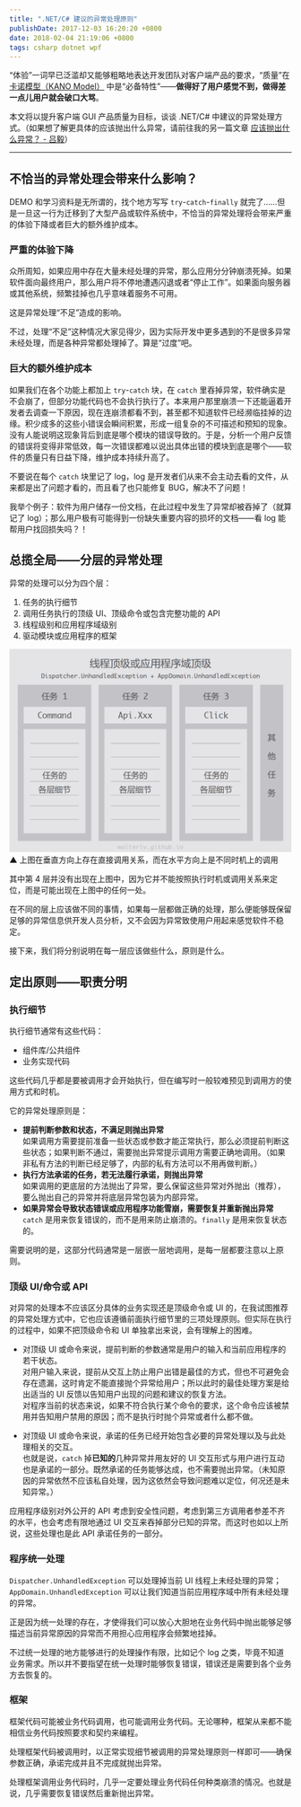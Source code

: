 ```yaml
---
title: ".NET/C# 建议的异常处理原则"
publishDate: 2017-12-03 16:20:20 +0800
date: 2018-02-04 21:19:06 +0800
tags: csharp dotnet wpf
---
```


“体验”一词早已泛滥却又能够粗略地表达开发团队对客户端产品的要求，“质量”在 [卡诺模型（KANO Model）](/post/kano-model) 中是“必备特性”——**做得好了用户感觉不到，做得差一点儿用户就会破口大骂**。

本文将以提升客户端 GUI 产品质量为目标，谈谈 .NET/C# 中建议的异常处理方式。（如果想了解更具体的应该抛出什么异常，请前往我的另一篇文章 [应该抛出什么异常？ - 吕毅](/post/throws-which-exception)）

---

<p id="toc"></p>

## 不恰当的异常处理会带来什么影响？

DEMO 和学习资料是无所谓的，找个地方写写 `try`-`catch`-`finally` 就完了……但是一旦这一行为迁移到了大型产品或软件系统中，不恰当的异常处理将会带来严重的体验下降或者巨大的额外维护成本。

### 严重的体验下降

众所周知，如果应用中存在大量未经处理的异常，那么应用分分钟崩溃死掉。如果软件面向最终用户，那么用户将不停地遭遇闪退或者“停止工作”。如果面向服务器或其他系统，频繁挂掉也几乎意味着服务不可用。

这是异常处理“不足”造成的影响。

不过，处理“不足”这种情况大家见得少，因为实际开发中更多遇到的不是很多异常未经处理，而是各种异常都处理掉了。算是“过度”吧。

### 巨大的额外维护成本

如果我们在各个功能上都加上 `try`-`catch` 块，在 `catch` 里吞掉异常，软件确实是不会崩了，但部分功能代码也不会执行执行了。本来用户那里崩溃一下还能逼着开发者去调查一下原因，现在连崩溃都看不到，甚至都不知道软件已经濒临挂掉的边缘。积少成多的这些小错误会瞬间积累，形成一组复杂的不可描述和预知的现象。没有人能说明这现象背后到底是哪个模块的错误导致的。于是，分析一个用户反馈的错误将变得非常低效，每一次错误都难以说出具体出错的模块到底是哪个——软件的质量只有日益下降，维护成本持续升高了。

不要说在每个 `catch` 块里记了 log，log 是开发者们从来不会主动去看的文件，从来都是出了问题才看的，而且看了也只能修复 BUG，解决不了问题！

我举个例子：软件为用户储存一份文档，在此过程中发生了异常却被吞掉了（就算记了 log）；那么用户极有可能得到一份缺失重要内容的损坏的文档——看 log 能帮用户找回损失吗？！

## 总揽全局——分层的异常处理

异常的处理可以分为四个层：

1. 任务的执行细节
1. 调用任务执行的顶级 UI、顶级命令或包含完整功能的 API
1. 线程级别和应用程序域级别
1. 驱动模块或应用程序的框架

![](/static/posts/2017-12-03-10-14-48.png)  
▲ 上图在垂直方向上存在直接调用关系，而在水平方向上是不同时机上的调用

其中第 4 层并没有出现在上图中，因为它并不能按照执行时机或调用关系来定位，而是可能出现在上图中的任何一处。

在不同的层上应该做不同的事情，如果每一层都做正确的处理，那么便能够既保留足够的异常信息供开发人员分析，又不会因为异常致使用户用起来感觉软件不稳定。

接下来，我们将分别说明在每一层应该做些什么，原则是什么。

## 定出原则——职责分明

### 执行细节

执行细节通常有这些代码：

- 组件库/公共组件
- 业务实现代码

这些代码几乎都是要被调用才会开始执行，但在编写时一般较难预见到调用方的使用方式和时机。

它的异常处理原则是：

- **提前判断参数和状态，不满足则抛出异常**  
如果调用方需要提前准备一些状态或参数才能正常执行，那么必须提前判断这些状态；如果判断不通过，需要抛出异常提示调用方需要正确地调用。（如果非私有方法的判断已经足够了，内部的私有方法可以不用再做判断。）
- **执行方法承诺的任务，若无法履行承诺，则抛出异常**  
如果调用的更底层的方法抛出了异常，要么保留这些异常对外抛出（推荐），要么抛出自己的异常并将底层异常包装为内部异常。
- **如果异常会导致状态错误或应用程序功能雪崩，需要恢复并重新抛出异常**  
`catch` 是用来恢复错误的，而不是用来防止崩溃的。`finally` 是用来恢复状态的。

需要说明的是，这部分代码通常是一层嵌一层地调用，是每一层都要注意以上原则。

### 顶级 UI/命令或 API

对异常的处理本不应该区分具体的业务实现还是顶级命令或 UI 的，在我试图推荐的异常处理方式中，它也应该遵循前面执行细节里的三项处理原则。但实际在执行的过程中，如果不把顶级命令和 UI 单独拿出来说，会有理解上的困难。

- 对顶级 UI 或命令来说，提前判断的参数通常是用户的输入和当前应用程序的若干状态。  
对用户输入来说，提前从交互上防止用户出错是最佳的方式，但也不可避免会存在遗漏，这时肯定不能直接抛个异常给用户；所以此时的最佳处理方案是给出适当的 UI 反馈以告知用户出现的问题和建议的恢复方法。  
对程序当前的状态来说，如果不符合执行某个命令的要求，这个命令应该被禁用并告知用户禁用的原因；而不是执行时抛个异常或者什么都不做。

- 对顶级 UI 或命令来说，承诺的任务已经开始包含必要的异常处理以及与此处理相关的交互。  
也就是说，`catch` 掉**已知的**几种异常并用友好的 UI 交互形式与用户进行互动也是承诺的一部分。既然承诺的任务能够达成，也不需要抛出异常。（未知原因的异常依然不应该私自处理，因为这依然会导致问题难以定位，何况还是未知异常。）

应用程序级别对外公开的 API 考虑到安全性问题，考虑到第三方调用者参差不齐的水平，也会考虑有限地通过 UI 交互来吞掉部分已知的异常。而这时也如以上所说，这些处理也是此 API 承诺任务的一部分。

### 程序统一处理

`Dispatcher.UnhandledException` 可以处理掉当前 UI 线程上未经处理的异常；`AppDomain.UnhandledException` 可以让我们知道当前应用程序域中所有未经处理的异常。

正是因为统一处理的存在，才使得我们可以放心大胆地在业务代码中抛出能够足够描述当前异常原因的异常而不用担心应用程序会频繁地挂掉。

不过统一处理的地方能够进行的处理操作有限，比如记个 log 之类，毕竟不知道业务需求。所以并不要指望在统一处理时能够恢复错误，错误还是需要到各个业务方去恢复的。

### 框架

框架代码可能被业务代码调用，也可能调用业务代码。无论哪种，框架从来都不能相信业务代码按照要求和契约来编程。

处理框架代码被调用时，以正常实现细节被调用的异常处理原则一样即可——确保参数正确，承诺完成并且不完成就抛出异常。

处理框架调用业务代码时，几乎一定要处理业务代码任何种类崩溃的情况。也就是说，几乎需要恢复错误然后重新抛出异常。
